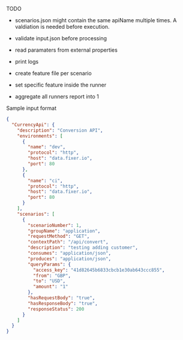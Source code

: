 TODO

* scenarios.json might contain the same apiName multiple times. A valdiation is needed before execution.
* validate input.json before processing
* read paramaters from external properties
* print logs


* create feature file per scenario
* set specific feature inside the runner
* aggregate all runners report into 1



Sample input format

```json
{
  "CurrencyApi": {
    "description": "Conversion API",
    "environments": [
      {
        "name": "dev",
        "protocol": "http",
        "host": "data.fixer.io",
        "port": 80
      },
      {
        "name": "ci",
        "protocol": "http",
        "host": "data.fixer.io",
        "port": 80
      }
    ],
    "scenarios": [
      {
        "scenarioNumber": 1,
        "groupName": "application",
        "requestMethod": "GET",
        "contextPath": "/api/convert",
        "description": "testing adding customer",
        "consumes": "application/json",
        "produces": "application/json",
        "queryParams": {
          "access_key": "41d82645b6833cbcb1e30ab643ccc855",
          "from": "GBP",
          "to": "USD",
          "amount": "1"
        },
        "hasRequestBody": "true",
        "hasResponseBody": "true",
        "responseStatus": 200
      }
    ]
  }
}

```